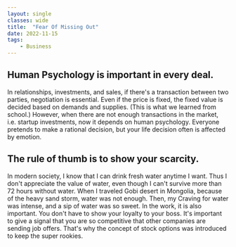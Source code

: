 ```yaml
---
layout: single
classes: wide
title:  "Fear Of Missing Out"
date: 2022-11-15
tags:
    - Business
---
```


## Human Psychology is important in every deal.

In relationships, investments, and sales, if there's a transaction between two parties, negotiation is essential.
Even if the price is fixed, the fixed value is decided based on demands and supplies. (This is what we learned from school.)
However, when there are not enough transactions in the market, i.e. startup investments, now it depends on human psychology.
Everyone pretends to make a rational decision, but your life decision often is affected by emotion.

## The rule of thumb is to show your scarcity.
In modern society, I know that I can drink fresh water anytime I want.
Thus I don't appreciate the value of water, even though I can't survive more than 72 hours without water.
When I traveled Gobi desert in Mongolia, because of the heavy sand storm, water was not enough.
Then, my Craving for water was intense, and a sip of water was so sweet.
In the work, it is also important. 
You don't have to show your loyalty to your boss.
It's important to give a signal that you are so competitive that other companies are sending job offers.
That's why the concept of stock options was introduced to keep the super rookies.

